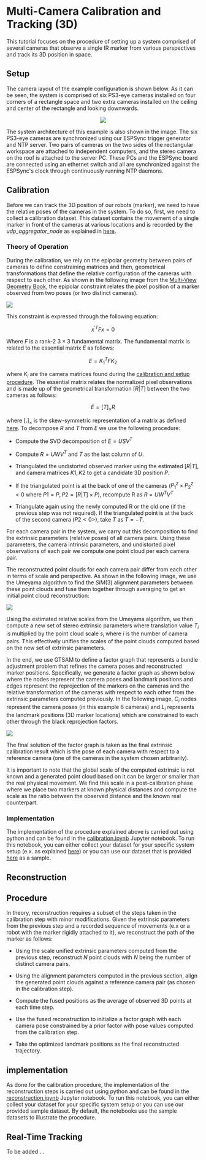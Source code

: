 # Multi-Camera Calibration and Tracking (3D)

This tutorial focuses on the procedure of setting up a system comprised of several cameras that observe a single IR marker from various perspectives and track its 3D position in space. 

## Setup
The camera layout of the example configuration is shown below. As it can be seen, the system is comprised of six PS3-eye cameras installed on four corners of a rectangle space and two extra cameras installed on the ceiling and center of the rectangle and looking downwards. 

<p align="center">
  <img src="../doc/ps3_eye_multi_camera.png">
</p>

The system architecture of this example is also shown in the image. The six PS3-eye cameras are synchronized using our ESPSync trigger generator and NTP server. Two pairs of cameras on the two sides of the rectangular workspace are attached to independent computers, and the stereo camera on the roof is attached to the server PC. These PCs and the ESPSync board are connected using an ethernet switch and all are synchronized against the ESPSync's clock through continuously running NTP daemons. 

## Calibration

Before we can track the 3D position of our robots (marker), we need to have the relative poses of the cameras in the system. To do so, first, we need to collect a calibration dataset. This dataset contains the movement of a single marker in front of the cameras at various locations and is recorded by the *udp_aggregator_node* as explained in [here](link). 

### Theory of Operation

During the calibration, we rely on the epipolar geometry between pairs of cameras to define constraining matrices and then, geometrical transformations that define the relative configuration of the cameras with respect to each other. As shown in the following image from the [Multi-View Geometry Book](https://www.amazon.com/Multiple-View-Geometry-Computer-Vision/dp/0521540518), the epipolar constraint relates the pixel position of a marker observed from two poses (or two distinct cameras). 

![](../doc/fundamental_constraint.webp)

This constraint is expressed through the following equation:

$${x^\prime}^T F x =0$$

Where $F$ is a rank-2 $3\times3$ fundamental matrix. The fundamental matrix is related to the essential matrix $E$ as follows:

$$E = {K_1}^TFK_2$$

where $K_i$ are the camera matrices found during the [calibration and setup procedure](). The essential matrix relates the normalized pixel observations and is made up of the geometrical transformation $[R|T]$ between the two cameras as follows:

$$E =[T]_{\times}R$$

where $[.]_{\times}$ is the skew-symmetric representation of a matrix as defined [here](). To decompose $R$ and $T$ from $E$ we use the following procedure:

- Compute the SVD decomposition of $E=USV^T$

- Compute $R = UWV^T$ and $T$ as the last column of $U$. 

- Triangulated the undistorted observed marker using the estimated $[R|T]$, and camera matrices $K1, K2$ to get a candidate 3D position $P$. 

- If the triangulated point is at the back of one of the cameras ($P_1^z \times P_2^z<0$ where $P1 = P, P2 = [R|T] \times P$), recompute R as $R = UW^TV^T$

- Triangulate again using the newly computed R or the old one (if the previous step was not required). If the triangulated point is at the back of the second camera ($P2<0$>), take $T$ as $T=-T$.

For each camera pair in the system, we carry out this decomposition to find the extrinsic parameters (relative poses) of all camera pairs. Using these parameters, the camera intrinsic parameters, and undistorted pixel observations of each pair we compute one point cloud per each camera pair. 

The reconstructed point clouds for each camera pair differ from each other in terms of scale and perspective. As shown in the following image, we use the Umeyama algorithm to find the $SIM(3)$ alignment parameters between these point clouds and fuse them together through averaging to get an initial point cloud reconstruction:

![](../doc/multi-view-pc.png)

Using the estimated relative scales from the Umeyama algorithm, we then compute a new set of stereo extrinsic parameters where translation value $T_i$ is multiplied by the point cloud scale $s_i$ where $i$ is the number of camera pairs. This effectively unifies the scales of the point clouds computed based on the new set of extrinsic parameters. 

In the end, we use GTSAM to define a factor graph that represents a bundle adjustment problem that refines the camera poses and reconstructed marker positions. Specifically, we generate a factor graph as shown below where the nodes represent the camera poses and landmark positions and edges represent the reprojection of the markers on the cameras and the relative transformation of the cameras with respect to each other from the extrinsic parameters computed previously. In the following image, $C_i$ nodes represent the camera poses (in this example 6 cameras) and $L_i$ represents the landmark positions (3D marker locations) which are constrained to each other through the black reprojection factors.

![](../doc/multi-camera-factor-graph.png)

The final solution of the factor graph is taken as the final extrinsic calibration result which is the pose of each camera with respect to a reference camera (one of the cameras in the system chosen arbitrarily). 

It is important to note that the global scale of the computed extrinsic is not known and a generated point cloud based on it can be larger or smaller than the real physical movement. We find this scale in a post-calibration phase where we place two markers at known physical distances and compute the scale as the ratio between the observed distance and the known real counterpart. 

### Implementation

The implementation of the procedure explained above is carried out using python and can be found in the [calibration.ipynb]() Jupyter notebook. To run this notebook, you can either collect your dataset for your specific system setup (e.x. as explained [here]()) or you can use our dataset that is provided [here]() as a sample. 

## Reconstruction
## Procedure

In theory, reconstruction requires a subset of the steps taken in the calibration step with minor modifications. Given the extrinsic parameters from the previous step and a recorded sequence of movements (e.x or a robot with the marker rigidly attached to it), we reconstruct the path of the marker as follows:

- Using the scale unified extrinsic parameters computed from the previous step, reconstruct $N$ point clouds with $N$ being the number of distinct camera pairs. 

- Using the alignment parameters computed in the previous section, align the generated point clouds against a reference camera pair (as chosen in the calibration step).

- Compute the fused positions as the average of observed 3D points at each time step. 

- Use the fused reconstruction to initialize a factor graph with each camera pose constrained by a prior factor with pose values computed from the calibration step. 

- Take the optimized landmark positions as the final reconstructed trajectory. 

## implementation

As done for the calibration procedure, the implementation of the reconstruction steps is carried out using python and can be found in the [reconstruction.ipynb]() Jupyter notebook. To run this notebook, you can either collect your dataset for your specific system setup or you can use our provided sample dataset. By default, the notebooks use the sample datasets to illustrate the procedure.

## Real-Time Tracking

To be added ...
